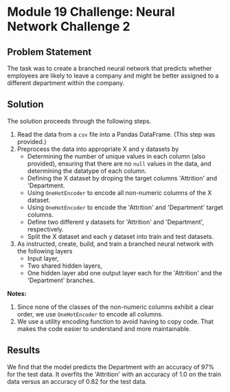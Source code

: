 # Module 19 Challenge: Neural Network Challenge 2

## Problem Statement
The task was to create a branched neural network that predicts whether employees are likely to leave a company and might be better assigned to a different department within the company.

## Solution
The solution proceeds through the following steps.
1. Read the data from a `csv` file into a Pandas DataFrame. (This step was provided.)
2. Preprocess the data into appropriate X and y datasets by
   * Determining the number of unique values in each column (also provided), ensuring that there are no `null` values in the data, and determining the datatype of each column.
   * Defining the X dataset by droping the target columns 'Attrition' and 'Department.
   * Using `OneHotEncoder` to encode all non-numeric columns of the X dataset.
   * Using `OneHotEncoder` to encode the 'Attrition' and 'Department' target columns.
   * Define two different y datasets for 'Attrition' and 'Department', respectively.
   * Split the X dataset and each y dataset into train and test datasets.
3. As instructed, create, build, and train a branched neural network with the following layers
   * Input layer,
   * Two shared hidden layers,
   * One hidden layer abd one output layer each for the 'Attrition' and the 'Department' branches.

**Notes:**
1. Since none of the classes of the non-numeric columns exhibit a clear order, we use `OneHotEncoder` to encode all columns.
2. We use a utility encoding function to avoid having to copy code. That makes the code easier to understand and more maintainable.

## Results
We find that the model predicts the Department with an accuracy of 97% for the test data. It overfits the 'Attrition' with an accuracy of 1.0 on the train data versus an accuracy of 0.82 for the test data.